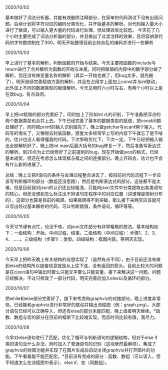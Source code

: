 2020/10/02

基本做好了词法分析器，并能有效删除注释部分，在简单的代码测试下没有出现问题。后续计划将字符对应的编码分类优化，并开始基本的解析。对代码输入量大小进行了微调，可以输入更大量的代码进行处理，但处理效率比较低。 今天花了几个小时主要完成了词法分析器的部分，并且做出了过滤注释的效果，且将容纳源代码的字符数控制在了300，明天开始整理目前比较杂乱的编码并进行一些解析

2020/10/03

早上进行了基本的解析，判断函数的开始与结束。今天主要把函数的include与return进行了合并解析为函数的开始与末尾，同时把赋值的内容中的数字部分做了解析，但还没有做变量名称的解析（其实一开始也做了，但bug太多，就先删了），明天继续完善赋值方面的解析，并且在占用字上面加上const并与int联动，此外加上不同的数据类型的赋值解析。今天总用时六小时左右，有两个小时以上是在改bug，有点自闭。

2020/10/04

早上把int赋值的部分完善好了，同时加上了形如int d;的识别，下午准备把浮点的两个数据类型也合并上去。下午已经完善了基本的数据类型的赋值，把const问题处理好了，同时把printf的输入识别做完了，晚上做getchar与scanf两个输入。代码写的很长了，又懒得去封装函数，嵌套太多经常早上写的内容下午就忘了是干啥的，估计也没人看得懂我的代码。下次争取优化下，下次一定。下午已经把输入输出全部解析好了，晚上把int main后面大括号的bug修复一下，然后准备写表达式的解析。到20点为止已经修好了之前提到的bug，现在开始做json的格式，已经基本成型，但还在考虑怎么体现框与框之间的连接部分。晚上开班会，估计也不会有什么新的进展了。

总结：晚上又把if语句的条件与处理过程整合进去了，按目前的代码流程下一步应该写判断循环的部分（数组还没思路），然后是判断表达式的部分。这些都不是太难，但是目前我对json的认识还比较粗浅，只能向json文件中分类提取出各类语句的核心，但还没想到怎么标注出不同语句在程序中的对应位置（讲道理是按树分布的），这部分也算是目前的瓶颈。如果瓶颈得不到突破，那么接下来两天应该就可以写出经过基本解析的代码，可以判断赋值，条件语句，循环等等。

2020/10/05

今天12节课有点忙，也没干啥，对json文件部分有非常粗略的想法。基本结构如下：一级结构：开始，中间过程，结束。二级结构（中间过程）：步骤1、2、3、4、……。三级结构（步骤1）：类型。四级结构：框图内容。等明天实现。

2020/10/06

今天早上把昨天晚上有关结构的设想实现了（虽然有点不同），由于目前还没有做到else的结构所以链接信息就是从上往下连，没有返回的箭头。目前比较大的问题是在cjson语句中输出时要么只能文字要么只能变量，接下来解决这一问题。问题已经解决，不过只修改了一部分代码，明天完善后加入else以及循环的部分。

2020/10/07

把while和else部分完善好了，接下来考虑和graphviz的对接部分。晚上进度非常快，已经能和graphviz进行非常好的联动并输出流程图（例：graph.png）。大部分语句已经可以正确导入，但还有else的部分未能匹配，晚上或者明天继续。*函数、数组与宏的部分在目前的框架下比较难实现，而且时间比较有限，我尽力。

2020/10/08

今早对else语句进行了匹配，优化了循环与判断语句的逻辑结构，但对于else if 类的语句没什么办法。同时加入了普通语句的识别（这块居然最麻烦）。集成了graphviz的绘图功能并实现了在图片生成后自动关闭graphviz并打开图片的功能。下午看看能不能匹配宏。*目前没有完成的部分：函数、数组（可以读入，但不知道怎么在流程图中表示）、else if、宏（同数组）。